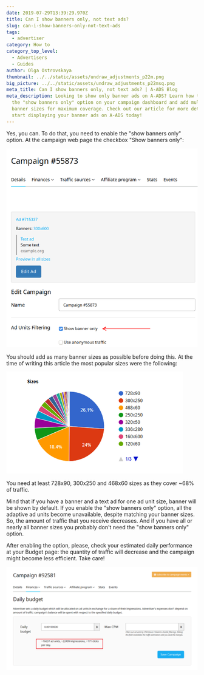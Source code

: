```yaml
---
date: 2019-07-29T13:39:29.970Z
title: Can I show banners only, not text ads?
slug: can-i-show-banners-only-not-text-ads
tags:
  - advertiser
category: How to
category_top_level:
  - Advertisers
  - Guides
author: Olga Ostrovskaya
thumbnail: ../../static/assets/undraw_adjustments_p22m.png
big_picture: ../../static/assets/undraw_adjustments_p22msq.png
meta_title: Can I show banners only, not text ads? | A-ADS Blog
meta_description: Looking to show only banner ads on A-ADS? Learn how to enable
  the "show banners only" option on your campaign dashboard and add multiple
  banner sizes for maximum coverage. Check out our article for more details and
  start displaying your banner ads on A-ADS today!
---
```

Yes, you can. To do that, you need to enable the "show banners only" option. At the campaign web page the checkbox "Show banners only":

![Show banner(s) only](../../static/assets/banner_only.png "Show banner(s) only")

You should add as many banner sizes as possible before doing this. At the time of writing this article the most popular sizes were the following: 

![Baner sizes and stats](../../static/assets/снимок-экрана-101-.png "Baner sizes and stats")

You need at least 728x90, 300x250 and 468x60 sizes as they cover ~68% of traffic.

Mind that if you have a banner and a text ad for one ad unit size, banner will be shown by default. If you enable the "show banners only" option, all the adaptive ad units become unavailable, despite matching your banner sizes. So, the amount of traffic that you receive decreases. And if you have all or nearly all banner sizes you probably don't need the "show banners only" option.

After enabling the option, please, check your estimated daily performance at your Budget page: the quantity of traffic will decrease and the campaign might become less efficient. Take care!

![Estimated daily performance for campaign](../../static/assets/снимок-экрана-100-.png "Estimated daily performance for campaign")